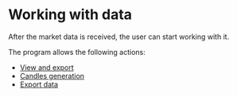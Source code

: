 # Working with data

After the market data is received, the user can start working with it.

The program allows the following actions:

- [View and export](HydraViewingMarketData.md)
- [Candles generation](HydraCandles.md)
- [Export data](HydraExport.md)
